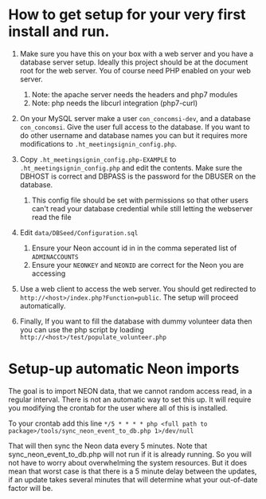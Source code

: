 # How to get setup for your very first install and run.

1. Make sure you have this on your box with a web server and you have a database server setup. Ideally this project should be at the document root for the web server. You of course need PHP enabled on your web server.
    1. Note: the apache server needs the headers and php7 modules
    1. Note: php needs the libcurl integration (php7-curl)

1. On your MySQL server make a user `con_concomsi-dev`, and a database `con_concomsi`. Give the user full access to the database. If you want to do other username and database names you can but it requires more modifications to `.ht_meetingsignin_config.php`.

1. Copy `.ht_meetingsignin_config.php-EXAMPLE` to `.ht_meetingsignin_config.php` and edit the contents. Make sure the DBHOST is correct and DBPASS is the password for the DBUSER on the database.
    1. This config file should be set with permissions so that other users can't read your database credential while still letting the webserver read the file

1. Edit `data/DBSeed/Configuration.sql`
    1. Ensure your Neon account id in in the comma seperated list of `ADMINACCOUNTS`
    1. Ensure your `NEONKEY` and `NEONID` are correct for the Neon you are accessing

1. Use a web client to access the web server. You should get redirected to `http://<host>/index.php?Function=public`. The setup will proceed automatically.

1. Finally, If you want to fill the database with dummy volunteer data then you can use the php script by loading `http://<host>/test/populate_volunteer.php`

# Setup-up automatic Neon imports
The goal is to import NEON data, that we cannot random access read, in a regular interval. There is not an automatic way to set this up. It will require you modifying the crontab for the user where all of this is installed.

To your crontab add this line
`*/5 * * * * php <full path to package>/tools/sync_neon_event_to_db.php 1>/dev/null`

That will then sync the Neon data every 5 minutes. Note that sync_neon_event_to_db.php will not run if it is already running. So you will not have to worry about overwhelming the system resources. But it does mean that worst case is that there is a 5 minute delay between the updates, if an update takes several minutes that will determine what your out-of-date factor will be. 
